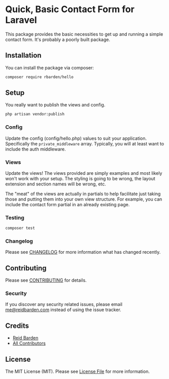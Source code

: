 # Quick, Basic Contact Form for Laravel 

This package provides the basic necessities to get up and running a simple contact form. It's probably a poorly built package.

## Installation

You can install the package via composer:

```bash
composer require rbarden/hello
```

## Setup

You really want to publish the views and config.

```bash
php artisan vendor:publish
```

### Config

Update the config (config/hello.php) values to suit your application. Specifically the `private_middleware` array. Typically, you will at least want to include the auth middleware.

### Views

Update the views! The views provided are simply examples and most likely won't work with your setup.
The styling is going to be wrong, the layout extension and section names will be wrong, etc.

The "meat" of the views are actually in partials to help facilitate just taking those and putting them into your own view structure. For example, you can include the contact form partial in an already existing page.

### Testing

``` bash
composer test
```

### Changelog

Please see [CHANGELOG](CHANGELOG.md) for more information what has changed recently.

## Contributing

Please see [CONTRIBUTING](CONTRIBUTING.md) for details.

### Security

If you discover any security related issues, please email me@reidbarden.com instead of using the issue tracker.

## Credits

- [Reid Barden](https://github.com/rbarden)
- [All Contributors](../../contributors)

## License

The MIT License (MIT). Please see [License File](LICENSE.md) for more information.
